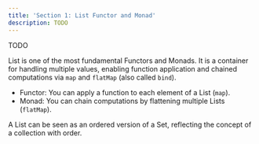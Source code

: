 ```yaml
---
title: 'Section 1: List Functor and Monad'
description: TODO
---
```

TODO  



List is one of the most fundamental Functors and Monads. It is a container for handling multiple values, enabling function application and chained computations via `map` and `flatMap` (also called `bind`).

- Functor: You can apply a function to each element of a List (`map`).
- Monad: You can chain computations by flattening multiple Lists (`flatMap`).

A List can be seen as an ordered version of a Set, reflecting the concept of a collection with order.
